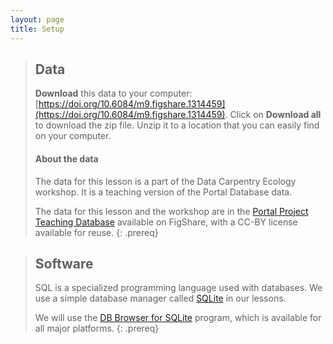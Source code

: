 ```yaml
---
layout: page
title: Setup
---
```


> ## Data
> **Download** this data to your computer: [https://doi.org/10.6084/m9.figshare.1314459](https://doi.org/10.6084/m9.figshare.1314459). Click on **Download all** to download the zip file. Unzip it to a location that you can easily find on your computer.
> 
> #### About the data
> The data for this lesson is a part of the Data Carpentry Ecology workshop. 
> It is a teaching version of the Portal Database data. 
>  
> The data for this lesson and the workshop are in the 
> [Portal Project Teaching Database](https://figshare.com/articles/Portal_Project_Teaching_Database/1314459) 
> available on FigShare, with a CC-BY license 
> available for reuse.
{: .prereq}


> ## Software
> SQL is a specialized programming language used with databases.  We
> use a simple database manager called [SQLite](http://www.sqlite.org/)
> in our lessons.
> 
> We will use the [DB Browser for SQLite](http://sqlitebrowser.org/) program,
> which is available for all major platforms.
{: .prereq}
